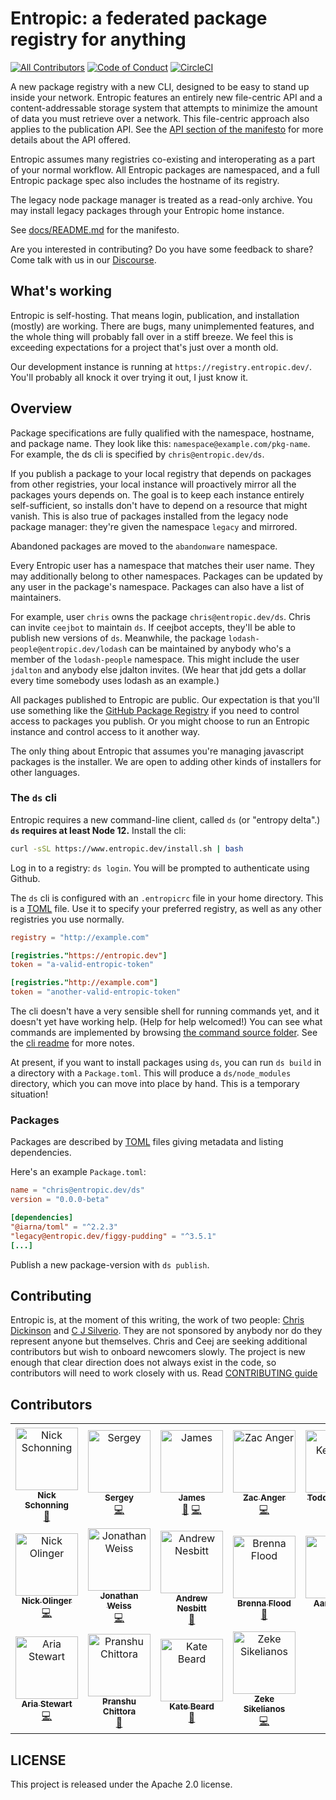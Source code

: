# Entropic: a federated package registry for anything

[![All Contributors](https://img.shields.io/badge/all_contributors-18-orange.svg?style=flat-square)](#contributors) [![Code of Conduct](https://img.shields.io/badge/%E2%9D%A4-code%20of%20conduct-blue.svg?style=flat-square)](CODE_OF_CONDUCT.md) [![CircleCI](https://circleci.com/gh/entropic-dev/entropic.svg?style=svg)](https://circleci.com/gh/entropic-dev/entropic)

A new package registry with a new CLI, designed to be easy to stand up inside your network. Entropic features an entirely new file-centric API and a content-addressable storage system that attempts to minimize the amount of data you must retrieve over a network. This file-centric approach also applies to the publication API. See the [API section of the manifesto](https://github.com/entropic-dev/entropic/tree/master/docs#apis) for more details about the API offered.

Entropic assumes many registries co-existing and interoperating as a part of your normal workflow. All Entropic packages are namespaced, and a full Entropic package spec also includes the hostname of its registry.

The legacy node package manager is treated as a read-only archive. You may install legacy packages through your Entropic home instance.

See [docs/README.md](docs/README.md) for the manifesto.

Are you interested in contributing? Do you have some feedback to share? Come talk with us in our [Discourse](https://discourse.entropic.dev/).

## What's working

Entropic is self-hosting. That means login, publication, and installation (mostly) are working. There are bugs, many unimplemented features, and the whole thing will probably fall over in a stiff breeze. We feel this is exceeding expectations for a project that's just over a month old.

Our development instance is running at `https://registry.entropic.dev/`. You'll probably all knock it over trying it out, I just know it.

## Overview

Package specifications are fully qualified with the namespace, hostname, and package name. They look like this: `namespace@example.com/pkg-name`. For example, the ds cli is specified by `chris@entropic.dev/ds`.

If you publish a package to your local registry that depends on packages from other registries, your local instance will proactively mirror all the packages yours depends on. The goal is to keep each instance entirely self-sufficient, so installs don't have to depend on a resource that might vanish. This is also true of packages installed from the legacy node package manager: they're given the namespace `legacy` and mirrored.

Abandoned packages are moved to the `abandonware` namespace.

Every Entropic user has a namespace that matches their user name. They may additionally belong to other namespaces. Packages can be updated by any user in the package's namespace. Packages can also have a list of maintainers.

For example, user `chris` owns the package `chris@entropic.dev/ds`. Chris can invite `ceejbot` to maintain `ds`. If ceejbot accepts, they'll be able to publish new versions of `ds`. Meanwhile, the package `lodash-people@entropic.dev/lodash` can be maintained by anybody who's a member of the `lodash-people` namespace. This might include the user `jdalton` and anybody else jdalton invites. (We hear that jdd gets a dollar every time somebody uses lodash as an example.)

All packages published to Entropic are public. Our expectation is that you'll use something like the [GitHub Package Registry](https://help.github.com/en/articles/about-github-package-registry) if you need to control access to packages you publish. Or you might choose to run an Entropic instance and control access to it another way.

The only thing about Entropic that assumes you're managing javascript packages is the installer. We are open to adding other kinds of installers for other languages.

### The `ds` cli

Entropic requires a new command-line client, called `ds` (or "entropy delta".) **`ds` requires at least Node 12.** Install the cli:

```sh
curl -sSL https://www.entropic.dev/install.sh | bash
```

Log in to a registry: `ds login`. You will be prompted to authenticate using Github.

The `ds` cli is configured with an `.entropicrc` file in your home directory. This is a [TOML](https://github.com/toml-lang/toml) file. Use it to specify your preferred registry, as well as any other registries you use normally.

```toml
registry = "http://example.com"

[registries."https://entropic.dev"]
token = "a-valid-entropic-token"

[registries."http://example.com"]
token = "another-valid-entropic-token"
```

The cli doesn't have a very sensible shell for running commands yet, and it doesn't yet have working help. (Help for help welcomed!) You can see what commands are implemented by browsing [the command source folder](./cli/lib/commands). See the [cli readme](./cli/README.md) for more notes.

At present, if you want to install packages using `ds`, you can run `ds build` in a directory with a `Package.toml`. This will produce a `ds/node_modules` directory, which you can move into place by hand. This is a temporary situation!

### Packages

Packages are described by [TOML](https://github.com/toml-lang/toml) files giving metadata and listing dependencies.

Here's an example `Package.toml`:

```toml
name = "chris@entropic.dev/ds"
version = "0.0.0-beta"

[dependencies]
"@iarna/toml" = "^2.2.3"
"legacy@entropic.dev/figgy-pudding" = "^3.5.1"
[...]
```

Publish a new package-version with `ds publish`.

## Contributing

Entropic is, at the moment of this writing, the work of two people: [Chris Dickinson](https://github.com/chrisdickinson) and [C J Silverio](https://github.com/ceejbot). They are not sponsored by anybody nor do they represent anyone but themselves. Chris and Ceej are seeking additional contributors but wish to onboard newcomers slowly. The project is new enough that clear direction does not always exist in the code, so contributors will need to work closely with us. Read [CONTRIBUTING guide](./CONTRIBUTING.md)

## Contributors

<!-- markdownlint-disable MD033 -->
<!-- ALL-CONTRIBUTORS-LIST:START - Do not remove or modify this section -->
<!-- prettier-ignore -->
<table><tr><td align="center"><a href="https://github.com/nschonni"><img src="https://avatars2.githubusercontent.com/u/1297909?v=4" width="100px;" alt="Nick Schonning"/><br /><sub><b>Nick Schonning</b></sub></a><br /><a href="https://github.com/entropic-dev/entropic/commits?author=nschonni" title="Documentation">📖</a></td><td align="center"><a href="https://github.com/gribnoysup"><img src="https://avatars2.githubusercontent.com/u/5036933?v=4" width="100px;" alt="Sergey"/><br /><sub><b>Sergey</b></sub></a><br /><a href="https://github.com/entropic-dev/entropic/commits?author=gribnoysup" title="Code">💻</a></td><td align="center"><a href="https://jmes.tech"><img src="https://avatars0.githubusercontent.com/u/542140?v=4" width="100px;" alt="James"/><br /><sub><b>James</b></sub></a><br /><a href="https://github.com/entropic-dev/entropic/commits?author=varjmes" title="Documentation">📖</a> <a href="https://github.com/entropic-dev/entropic/commits?author=varjmes" title="Code">💻</a></td><td align="center"><a href="https://zacanger.com"><img src="https://avatars3.githubusercontent.com/u/12520493?v=4" width="100px;" alt="Zac Anger"/><br /><sub><b>Zac Anger</b></sub></a><br /><a href="https://github.com/entropic-dev/entropic/commits?author=zacanger" title="Code">💻</a></td><td align="center"><a href="https://tck.io"><img src="https://avatars3.githubusercontent.com/u/193412?v=4" width="100px;" alt="Todd Kennedy"/><br /><sub><b>Todd Kennedy</b></sub></a><br /><a href="https://github.com/entropic-dev/entropic/commits?author=toddself" title="Code">💻</a></td><td align="center"><a href="http://bytes.inso.cc/"><img src="https://avatars2.githubusercontent.com/u/36964?v=4" width="100px;" alt="Sébastien Cevey"/><br /><sub><b>Sébastien Cevey</b></sub></a><br /><a href="https://github.com/entropic-dev/entropic/commits?author=theefer" title="Code">💻</a></td><td align="center"><a href="http://www.linkedin.com/in/niklabh"><img src="https://avatars2.githubusercontent.com/u/874046?v=4" width="100px;" alt="Nikhil Ranjan"/><br /><sub><b>Nikhil Ranjan</b></sub></a><br /><a href="https://github.com/entropic-dev/entropic/commits?author=niklabh" title="Code">💻</a></td></tr><tr><td align="center"><a href="http://twitter.com/olingern"><img src="https://avatars1.githubusercontent.com/u/1470297?v=4" width="100px;" alt="Nick Olinger"/><br /><sub><b>Nick Olinger</b></sub></a><br /><a href="https://github.com/entropic-dev/entropic/commits?author=olingern" title="Code">💻</a></td><td align="center"><a href="https://linkedin.com/in/jonathanfweiss"><img src="https://avatars2.githubusercontent.com/u/39352?v=4" width="100px;" alt="Jonathan Weiss"/><br /><sub><b>Jonathan Weiss</b></sub></a><br /><a href="https://github.com/entropic-dev/entropic/commits?author=jonathanweiss" title="Code">💻</a></td><td align="center"><a href="http://nesbitt.io"><img src="https://avatars2.githubusercontent.com/u/1060?v=4" width="100px;" alt="Andrew Nesbitt"/><br /><sub><b>Andrew Nesbitt</b></sub></a><br /><a href="https://github.com/entropic-dev/entropic/commits?author=andrew" title="Documentation">📖</a></td><td align="center"><a href="http://brennx0r.com"><img src="https://avatars0.githubusercontent.com/u/3596466?v=4" width="100px;" alt="Brenna Flood"/><br /><sub><b>Brenna Flood</b></sub></a><br /><a href="https://github.com/entropic-dev/entropic/commits?author=brennx0r" title="Documentation">📖</a></td><td align="center"><a href="https://aaronross.tech"><img src="https://avatars1.githubusercontent.com/u/18172185?v=4" width="100px;" alt="Aaron Ross"/><br /><sub><b>Aaron Ross</b></sub></a><br /><a href="https://github.com/entropic-dev/entropic/commits?author=superhawk610" title="Documentation">📖</a></td><td align="center"><a href="http://ceejbot.github.io/"><img src="https://avatars3.githubusercontent.com/u/757502?v=4" width="100px;" alt="C J Silverio"/><br /><sub><b>C J Silverio</b></sub></a><br /><a href="https://github.com/entropic-dev/entropic/commits?author=ceejbot" title="Code">💻</a> <a href="https://github.com/entropic-dev/entropic/commits?author=ceejbot" title="Documentation">📖</a></td><td align="center"><a href="https://www.neversaw.us"><img src="https://avatars3.githubusercontent.com/u/37303?v=4" width="100px;" alt="Chris Dickinson"/><br /><sub><b>Chris Dickinson</b></sub></a><br /><a href="https://github.com/entropic-dev/entropic/commits?author=chrisdickinson" title="Code">💻</a> <a href="https://github.com/entropic-dev/entropic/commits?author=chrisdickinson" title="Documentation">📖</a></td></tr><tr><td align="center"><a href="http://dinhe.net/~aredridel/"><img src="https://avatars3.githubusercontent.com/u/2876?v=4" width="100px;" alt="Aria Stewart"/><br /><sub><b>Aria Stewart</b></sub></a><br /><a href="https://github.com/entropic-dev/entropic/commits?author=aredridel" title="Code">💻</a></td><td align="center"><a href="https://pranshuchittora.github.io"><img src="https://avatars2.githubusercontent.com/u/32242596?v=4" width="100px;" alt="Pranshu Chittora"/><br /><sub><b>Pranshu Chittora</b></sub></a><br /><a href="https://github.com/entropic-dev/entropic/commits?author=pranshuchittora" title="Documentation">📖</a></td><td align="center"><a href="http://katebeard.co"><img src="https://avatars2.githubusercontent.com/u/37520401?v=4" width="100px;" alt="Kate Beard"/><br /><sub><b>Kate Beard</b></sub></a><br /><a href="https://github.com/entropic-dev/entropic/commits?author=sbinlondon" title="Documentation">📖</a></td><td align="center"><a href="http://zeke.sikelianos.com"><img src="https://avatars1.githubusercontent.com/u/2289?v=4" width="100px;" alt="Zeke Sikelianos"/><br /><sub><b>Zeke Sikelianos</b></sub></a><br /><a href="https://github.com/entropic-dev/entropic/commits?author=zeke" title="Code">💻</a></td></tr></table>

<!-- ALL-CONTRIBUTORS-LIST:END -->
<!-- markdownlint enable MD033 -->

## LICENSE

This project is released under the Apache 2.0 license.
